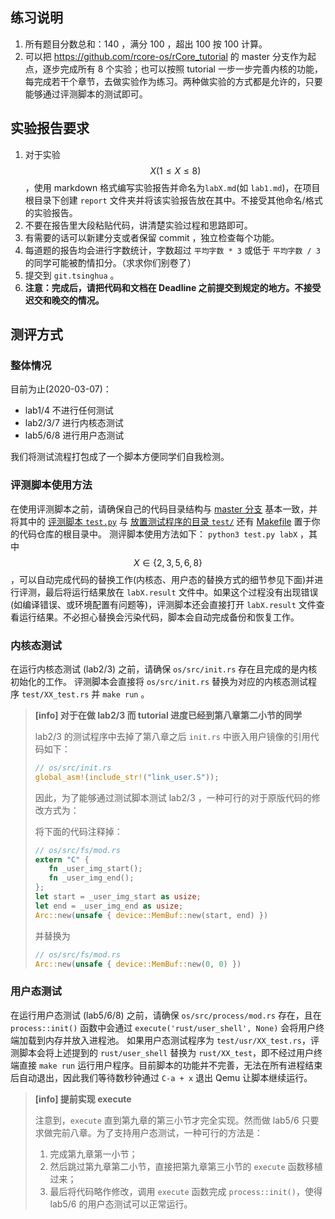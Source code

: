 ## 练习说明

1. 所有题目分数总和：140 ，满分 100 ，超出 100 按 100 计算。
2. 可以把 https://github.com/rcore-os/rCore_tutorial 的 master 分支作为起点，逐步完成所有 8 个实验；也可以按照 tutorial 一步一步完善内核的功能，每完成若干个章节，去做实验作为练习。两种做实验的方式都是允许的，只要能够通过评测脚本的测试即可。

## 实验报告要求

1. 对于实验$$X(1\leq X\leq 8)$$，使用 markdown 格式编写实验报告并命名为`labX.md`(如 `lab1.md`)，在项目根目录下创建 `report` 文件夹并将该实验报告放在其中。不接受其他命名/格式的实验报告。
2. 不要在报告里大段粘贴代码，讲清楚实验过程和思路即可。
3. 有需要的话可以新建分支或者保留 commit ，独立检查每个功能。
4. 每道题的报告均会进行字数统计，字数超过 `平均字数 * 3` 或低于 `平均字数 / 3` 的同学可能被酌情扣分。（求求你们别卷了）
5. 提交到 `git.tsinghua` 。
6. **注意：完成后，请把代码和文档在 Deadline 之前提交到规定的地方。不接受迟交和晚交的情况。**

## 测评方式

### 整体情况

目前为止(2020-03-07)：

- lab1/4 不进行任何测试
- lab2/3/7 进行内核态测试
- lab5/6/8 进行用户态测试

我们将测试流程打包成了一个脚本方便同学们自我检测。

### 评测脚本使用方法

在使用评测脚本之前，请确保自己的代码目录结构与 [master 分支](https://github.com/rcore-os/rCore_tutorial/tree/master) 基本一致，并将其中的 [评测脚本 `test.py`](https://github.com/rcore-os/rCore_tutorial/blob/master/test.py) 与 [放置测试程序的目录 `test/`](https://github.com/rcore-os/rCore_tutorial/tree/master/test) 还有 [Makefile](https://github.com/rcore-os/rCore_tutorial/blob/master/Makefile) 置于你的代码仓库的根目录中。
测评脚本使用方法如下：
`python3 test.py labX` ，其中$$X\in\{2,3,5,6,8\}$$，可以自动完成代码的替换工作(内核态、用户态的替换方式的细节参见下面)并进行评测，最后将运行结果放在 `labX.result` 文件中。如果这个过程没有出现错误(如编译错误、或环境配置有问题等)，评测脚本还会直接打开 `labX.result` 文件查看运行结果。不必担心替换会污染代码，脚本会自动完成备份和恢复工作。

### 内核态测试

在运行内核态测试 (lab2/3) 之前，请确保 `os/src/init.rs` 存在且完成的是内核初始化的工作。
评测脚本会直接将 `os/src/init.rs` 替换为对应的内核态测试程序 `test/XX_test.rs` 并 `make run` 。

> **[info] 对于在做 lab2/3 而 tutorial 进度已经到第八章第二小节的同学**
>
> lab2/3 的测试程序中去掉了第八章之后 `init.rs` 中嵌入用户镜像的引用代码如下：
>
> ```rust
> // os/src/init.rs
> global_asm!(include_str!("link_user.S"));
> ```
>
> 因此，为了能够通过测试脚本测试 lab2/3 ，一种可行的对于原版代码的修改方式为：
>
> 将下面的代码注释掉：
>
> ```rust
> // os/src/fs/mod.rs
> extern "C" {
>    fn _user_img_start();
>    fn _user_img_end();
> };
> let start = _user_img_start as usize;
> let end = _user_img_end as usize;
> Arc::new(unsafe { device::MemBuf::new(start, end) })
> ```
>
> 并替换为
>
> ```rust
> // os/src/fs/mod.rs
> Arc::new(unsafe { device::MemBuf::new(0, 0) })
> ```

### 用户态测试

在运行用户态测试 (lab5/6/8) 之前，请确保 `os/src/process/mod.rs` 存在，且在 `process::init()` 函数中会通过 `execute('rust/user_shell', None)` 会将用户终端加载到内存并放入进程池。
如果用户态测试程序为 `test/usr/XX_test.rs`，评测脚本会将上述提到的 `rust/user_shell` 替换为 `rust/XX_test`，即不经过用户终端直接 `make run` 运行用户程序。目前脚本的功能并不完善，无法在所有进程结束后自动退出，因此我们等待数秒钟通过 `C-a + x` 退出 Qemu 让脚本继续运行。

> **[info] 提前实现 execute**
>
> 注意到，`execute` 直到第九章的第三小节才完全实现。然而做 lab5/6 只要求做完前八章。为了支持用户态测试，一种可行的方法是：
>
> 1. 完成第九章第一小节；
> 2. 然后跳过第九章第二小节，直接把第九章第三小节的 `execute` 函数移植过来；
> 3. 最后将代码略作修改，调用 `execute` 函数完成 `process::init()`，使得 lab5/6 的用户态测试可以正常运行。
